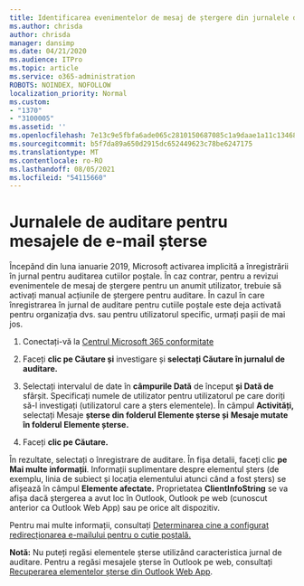 ```yaml
---
title: Identificarea evenimentelor de mesaj de ștergere din jurnalele de auditare
ms.author: chrisda
author: chrisda
manager: dansimp
ms.date: 04/21/2020
ms.audience: ITPro
ms.topic: article
ms.service: o365-administration
ROBOTS: NOINDEX, NOFOLLOW
localization_priority: Normal
ms.custom:
- "1370"
- "3100005"
ms.assetid: ''
ms.openlocfilehash: 7e13c9e5fbfa6ade065c2810150687085c1a9daae1a11c134688ec9a83ad37d9
ms.sourcegitcommit: b5f7da89a650d2915dc652449623c78be6247175
ms.translationtype: MT
ms.contentlocale: ro-RO
ms.lasthandoff: 08/05/2021
ms.locfileid: "54115660"
---
```

# <a name="audit-logs-for-deleted-email-messages"></a>Jurnalele de auditare pentru mesajele de e-mail șterse

Începând din luna ianuarie 2019, Microsoft activarea implicită a înregistrării în jurnal pentru auditarea cutiilor poștale. În caz contrar, pentru a revizui evenimentele de mesaj de ștergere pentru un anumit utilizator, trebuie să activați manual acțiunile de ștergere pentru auditare. În cazul în care înregistrarea în jurnal de auditare pentru cutiile poștale este deja activată pentru organizația dvs. sau pentru utilizatorul specific, urmați pașii de mai jos.

1. Conectați-vă la [Centrul Microsoft 365 conformitate](https://protection.office.com/)

2. Faceți **clic pe Căutare și** investigare și **selectați Căutare în jurnalul de auditare.**

3. Selectați intervalul de date în **câmpurile Dată** de început **și Dată de** sfârșit. Specificați numele de utilizator pentru utilizatorul pe care doriți să-l investigați (utilizatorul care a șters elementele). În câmpul **Activități,** selectați Mesaje **șterse din folderul Elemente șterse și** **Mesaje mutate în folderul Elemente șterse.**

4. Faceți **clic pe Căutare.**

În rezultate, selectați o înregistrare de auditare. În fișa detalii, faceți clic **pe Mai multe informații**. Informații suplimentare despre elementul șters (de exemplu, linia de subiect și locația elementului atunci când a fost șters) se afișează în câmpul **Elemente afectate.** Proprietatea **ClientInfoString** se va afișa dacă ștergerea a avut loc în Outlook, Outlook pe web (cunoscut anterior ca Outlook Web App) sau pe orice alt dispozitiv.

Pentru mai multe informații, consultați [Determinarea cine a configurat redirecționarea e-mailului pentru o cutie poștală.](/microsoft-365/compliance/auditing-troubleshooting-scenarios#determine-if-a-user-deleted-email-items)

**Notă:** Nu puteți regăsi elementele șterse utilizând caracteristica jurnal de auditare. Pentru a regăsi mesajele șterse în Outlook pe web, consultați [Recuperarea elementelor șterse din Outlook Web App](https://support.office.com/article/C3D8FC15-EEEF-4F1C-81DF-E27964B7EDD4).
